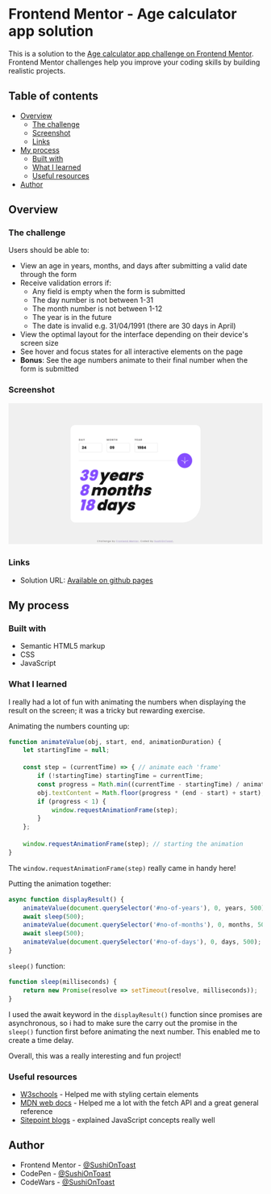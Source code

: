 # Frontend Mentor - Age calculator app solution

This is a solution to the [Age calculator app challenge on Frontend Mentor](https://www.frontendmentor.io/challenges/age-calculator-app-dF9DFFpj-Q). Frontend Mentor challenges help you improve your coding skills by building realistic projects. 

## Table of contents

- [Overview](#overview)
  - [The challenge](#the-challenge)
  - [Screenshot](#screenshot)
  - [Links](#links)
- [My process](#my-process)
  - [Built with](#built-with)
  - [What I learned](#what-i-learned)
  - [Useful resources](#useful-resources)
- [Author](#author)

## Overview

### The challenge

Users should be able to:

- View an age in years, months, and days after submitting a valid date through the form
- Receive validation errors if:
  - Any field is empty when the form is submitted
  - The day number is not between 1-31
  - The month number is not between 1-12
  - The year is in the future
  - The date is invalid e.g. 31/04/1991 (there are 30 days in April)
- View the optimal layout for the interface depending on their device's screen size
- See hover and focus states for all interactive elements on the page
- **Bonus**: See the age numbers animate to their final number when the form is submitted

### Screenshot

![Desktop preview of the site](./desktop_preview.png)

### Links

- Solution URL: [Available on github pages](https://sushiontoast.github.io/frontend-mentor-newsletter-sign-up-challenge/)

## My process

### Built with

- Semantic HTML5 markup
- CSS
- JavaScript

### What I learned

I really had a lot of fun with animating the numbers when displaying the result on the screen; it was a tricky but rewarding exercise.

Animating the numbers counting up:
```js
function animateValue(obj, start, end, animationDuration) {
    let startingTime = null;

    const step = (currentTime) => { // animate each 'frame'
        if (!startingTime) startingTime = currentTime;
        const progress = Math.min((currentTime - startingTime) / animationDuration, 1);
        obj.textContent = Math.floor(progress * (end - start) + start);
        if (progress < 1) {
            window.requestAnimationFrame(step);
        }
    };

    window.requestAnimationFrame(step); // starting the animation
}
```
The `window.requestAnimationFrame(step)` really came in handy here!

Putting the animation together:
```js
async function displayResult() {
    animateValue(document.querySelector('#no-of-years'), 0, years, 500);
    await sleep(500);
    animateValue(document.querySelector('#no-of-months'), 0, months, 500);
    await sleep(500);
    animateValue(document.querySelector('#no-of-days'), 0, days, 500);
}
```
`sleep()` function:
```js
function sleep(milliseconds) {
    return new Promise(resolve => setTimeout(resolve, milliseconds));
}
```

I used the await keyword in the `displayResult()` function since promises are asynchronous, so i had to make sure the carry out the promise in the `sleep()` function first before animating the next number. This enabled me to create a time delay.

Overall, this was a really interesting and fun project!

### Useful resources

- [W3schools](https://www.w3schools.com/css/) - Helped me with styling certain elements
- [MDN web docs](https://developer.mozilla.org/en-US/) - Helped me a lot with the fetch API and a great general reference
- [Sitepoint blogs](https://www.sitepoint.com/javascript/) - explained JavaScript concepts really well

## Author

- Frontend Mentor - [@SushiOnToast](https://www.frontendmentor.io/profile/SushiOnToast)
- CodePen - [@SushiOnToast](https://codepen.io/SushiOnToast)
- CodeWars - [@SushiOnToast](https://www.codewars.com/users/SushiOnToast)